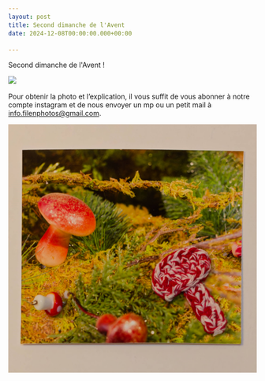 ```yaml
---
layout: post
title: Second dimanche de l'Avent
date: 2024-12-08T00:00:00.000+00:00

---
```


Second dimanche de l'Avent !

![](/images/DSCF0760_DxO.jpg)

Pour obtenir la photo et l’explication, il vous suffit de vous abonner à notre compte instagram et de nous envoyer un mp ou un petit mail à info.filenphotos@gmail.com.

![](/images/DSCF0785_DxO.jpg)